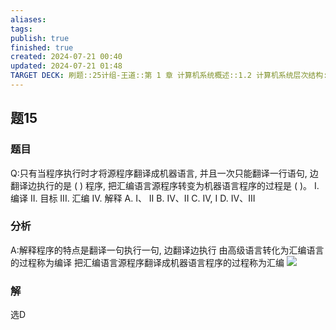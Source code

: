 ```yaml
---
aliases: 
tags: 
publish: true
finished: true
created: 2024-07-21 00:40
updated: 2024-07-21 01:48
TARGET DECK: 刷题::25计组-王道::第 1 章 计算机系统概述::1.2 计算机系统层次结构::题15
---
```


## 题15
### 题目
Q:只有当程序执行时才将源程序翻译成机器语言, 并且一次只能翻译一行语句, 边翻译边执行的是 ( ) 程序, 把汇编语言源程序转变为机器语言程序的过程是 ( )。
I. 编译 II. 目标 III. 汇编 IV. 解释 A. I、 II 
B. IV、II 
C. IV, I 
D. IV、III
### 分析
A:解释程序的特点是翻译一句执行一句, 边翻译边执行
由高级语言转化为汇编语言的过程称为编译
把汇编语言源程序翻译成机器语言程序的过程称为汇编
![](https://img.hwenyi.tech/202407220047681.webp)
### 解
选D
